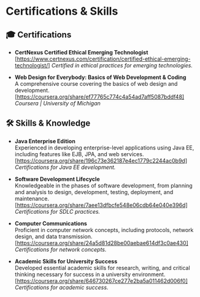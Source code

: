 # Certifications & Skills

## 🎓 Certifications

- **CertNexus Certified Ethical Emerging Technologist**  
  [https://www.certnexus.com/certification/certified-ethical-emerging-technologist/]
  *Certified in ethical practices for emerging technologies.*

- **Web Design for Everybody: Basics of Web Development & Coding**  
  A comprehensive course covering the basics of web design and development.  
  [https://coursera.org/share/ef77765c774c4a54ad7aff5087bddf48]
  *Coursera | University of Michigan*

## 🛠️ Skills & Knowledge

- **Java Enterprise Edition**  
  Experienced in developing enterprise-level applications using Java EE, including features like EJB, JPA, and web services.  
  [https://coursera.org/share/196c73e362187e4ec1779c2244ac0b9d]
  *Certifications for Java EE development.*

- **Software Development Lifecycle**  
  Knowledgeable in the phases of software development, from planning and analysis to design, development, testing, deployment, and maintenance.  
  [https://coursera.org/share/7aee13dfbcfe548e06cdb64e040e396d]
  *Certifications for SDLC practices.*

- **Computer Communications**  
  Proficient in computer network concepts, including protocols, network design, and data transmission.  
  [https://coursera.org/share/24a5d81d28be00aebae614df3c0ae430] 
  *Certifications for network concepts.*

- **Academic Skills for University Success**  
  Developed essential academic skills for research, writing, and critical thinking necessary for success in a university environment.  
  [https://coursera.org/share/646730267ce277e2ba5a011462d006f0]
  *Certifications for academic success.*

